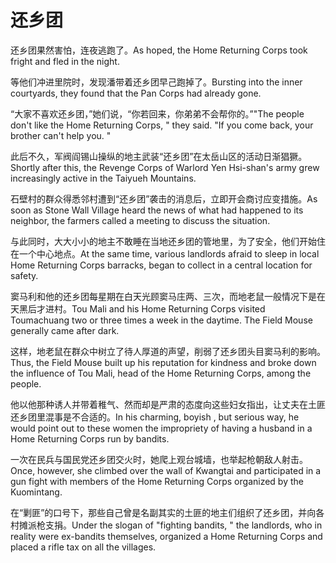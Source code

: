 # 还乡团

<p><span class="chinese">还乡团果然害怕，连夜逃跑了。</span><span class="english">As hoped, the Home Returning Corps took fright and fled in the night.</span></p>

<p><span class="chinese">等他们冲进里院时，发现潘带着还乡团早己跑掉了。</span><span class="english">Bursting into the inner courtyards, they found that the Pan Corps had already gone.</span></p>

<p><span class="chinese">“大家不喜欢还乡团，”她们说，“你若回来，你弟弟不会帮你的。”</span><span class="english">"The people don't like the Home Returning Corps, " they said. "If you come back, your brother can't help you. "</span></p>

<p><span class="chinese">此后不久，军阀阎锡山操纵的地主武装“还乡团”在太岳山区的活动日渐猖獗。</span><span class="english">Shortly after this, the Revenge Corps of Warlord Yen Hsi-shan's army grew increasingly active in the Taiyueh Mountains.</span></p>

<p><span class="chinese">石壁村的群众得悉邻村遭到“还乡团”袭击的消息后，立即开会商讨应变措施。</span><span class="english">As soon as Stone Wall Village heard the news of what had happened to its neighbor, the farmers called a meeting to discuss the situation.</span></p>

<p><span class="chinese">与此同时，大大小小的地主不敢睡在当地还乡团的管地里，为了安全，他们开始住在一个中心地点。</span><span class="english">At the same time, various landlords afraid to sleep in local Home Returning Corps barracks, began to collect in a central location for safety.</span></p>

<p><span class="chinese">窦马利和他的还乡团每星期在白天光顾窦马庄两、三次，而地老鼠一般情况下是在天黑后才进村。</span><span class="english">Tou Mali and his Home Returning Corps visited Toumachuang two or three times a week in the daytime. The Field Mouse generally came after dark.</span></p>

<p><span class="chinese">这样，地老鼠在群众中树立了待人厚道的声望，削弱了还乡团头目窦马利的影响。</span><span class="english">Thus, the Field Mouse built up his reputation for kindness and broke down the influence of Tou Mali, head of the Home Returning Corps, among the people.</span></p>

<p><span class="chinese">他以他那种诱人并带着稚气、然而却是严肃的态度向这些妇女指出，让丈夫在土匪还乡团里混事是不合适的。</span><span class="english">In his charming, boyish , but serious way, he would point out to these women the impropriety of having a husband in a Home Returning Corps run by bandits.</span></p>

<p><span class="chinese">一次在民兵与国民党还乡团交火时，她爬上观台城墙，也举起枪朝敌人射击。</span><span class="english">Once, however, she climbed over the wall of Kwangtai and participated in a gun fight with members of the Home Returning Corps organized by the Kuomintang.</span></p>

<p><span class="chinese">在“剿匪”的口号下，那些自己曾是名副其实的土匪的地主们组织了还乡团，并向各村摊派枪支捐。</span><span class="english">Under the slogan of "fighting bandits, " the landlords, who in reality were ex-bandits themselves, organized a Home Returning Corps and placed a rifle tax on all the villages.</span></p>

